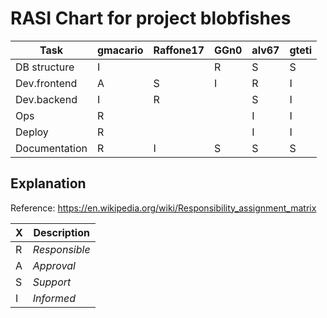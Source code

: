 # RASI Chart for project blobfishes

|Task|gmacario|Raffone17|GGn0|alv67|gteti|
|--------------|-|-|-|-|-|
|DB structure  |I| |R|S|S|
|Dev.frontend  |A|S|I|R|I|
|Dev.backend   |I|R| |S|I|
|Ops           |R| | |I|I|
|Deploy        |R| | |I|I|
|Documentation |R|I|S|S|S|

## Explanation

Reference: <https://en.wikipedia.org/wiki/Responsibility_assignment_matrix>

| X | Description   |
|---|---------------|
| R | _Responsible_ |
| A | _Approval_    |
| S | _Support_     |
| I | _Informed_    |

<!-- EOF -->
